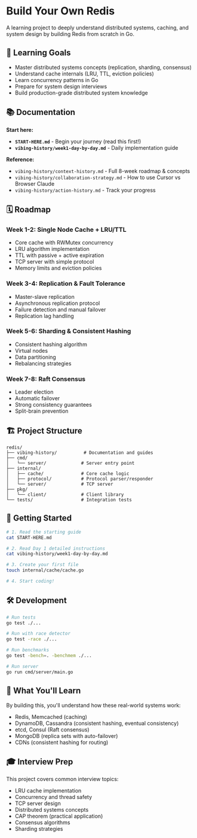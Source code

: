 # Build Your Own Redis

A learning project to deeply understand distributed systems, caching, and system design by building Redis from scratch in Go.

## 🎯 Learning Goals

- Master distributed systems concepts (replication, sharding, consensus)
- Understand cache internals (LRU, TTL, eviction policies)
- Learn concurrency patterns in Go
- Prepare for system design interviews
- Build production-grade distributed system knowledge

## 📚 Documentation

**Start here:**
- **`START-HERE.md`** - Begin your journey (read this first!)
- **`vibing-history/week1-day-by-day.md`** - Daily implementation guide

**Reference:**
- `vibing-history/context-history.md` - Full 8-week roadmap & concepts
- `vibing-history/collaboration-strategy.md` - How to use Cursor vs Browser Claude
- `vibing-history/action-history.md` - Track your progress

## 🗓️ Roadmap

### Week 1-2: Single Node Cache + LRU/TTL
- Core cache with RWMutex concurrency
- LRU algorithm implementation
- TTL with passive + active expiration
- TCP server with simple protocol
- Memory limits and eviction policies

### Week 3-4: Replication & Fault Tolerance
- Master-slave replication
- Asynchronous replication protocol
- Failure detection and manual failover
- Replication lag handling

### Week 5-6: Sharding & Consistent Hashing
- Consistent hashing algorithm
- Virtual nodes
- Data partitioning
- Rebalancing strategies

### Week 7-8: Raft Consensus
- Leader election
- Automatic failover
- Strong consistency guarantees
- Split-brain prevention

## 🏗️ Project Structure

```
redis/
├── vibing-history/          # Documentation and guides
├── cmd/
│   └── server/             # Server entry point
├── internal/
│   ├── cache/              # Core cache logic
│   ├── protocol/           # Protocol parser/responder
│   └── server/             # TCP server
├── pkg/
│   └── client/             # Client library
└── tests/                  # Integration tests
```

## 🚀 Getting Started

```bash
# 1. Read the starting guide
cat START-HERE.md

# 2. Read Day 1 detailed instructions
cat vibing-history/week1-day-by-day.md

# 3. Create your first file
touch internal/cache/cache.go

# 4. Start coding!
```

## 🛠️ Development

```bash
# Run tests
go test ./...

# Run with race detector
go test -race ./...

# Run benchmarks
go test -bench=. -benchmem ./...

# Run server
go run cmd/server/main.go
```

## 📖 What You'll Learn

By building this, you'll understand how these real-world systems work:
- Redis, Memcached (caching)
- DynamoDB, Cassandra (consistent hashing, eventual consistency)
- etcd, Consul (Raft consensus)
- MongoDB (replica sets with auto-failover)
- CDNs (consistent hashing for routing)

## 🎓 Interview Prep

This project covers common interview topics:
- LRU cache implementation
- Concurrency and thread safety
- TCP server design
- Distributed systems concepts
- CAP theorem (practical application)
- Consensus algorithms
- Sharding strategies



